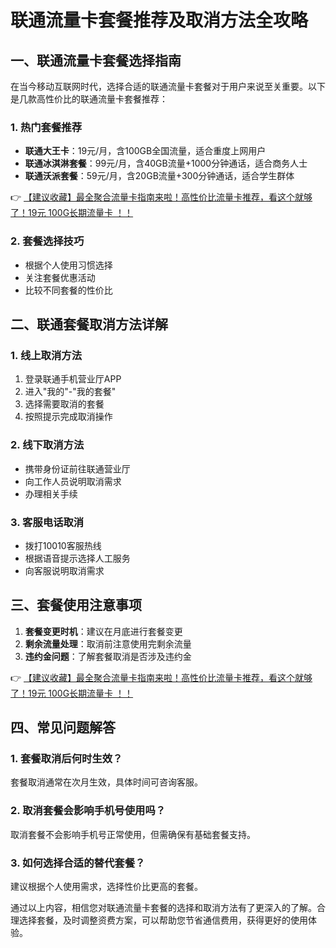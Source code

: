 # 联通流量卡套餐推荐及取消方法全攻略

## 一、联通流量卡套餐选择指南

在当今移动互联网时代，选择合适的联通流量卡套餐对于用户来说至关重要。以下是几款高性价比的联通流量卡套餐推荐：

### 1. 热门套餐推荐
- **联通大王卡**：19元/月，含100GB全国流量，适合重度上网用户
- **联通冰淇淋套餐**：99元/月，含40GB流量+1000分钟通话，适合商务人士
- **联通沃派套餐**：59元/月，含20GB流量+300分钟通话，适合学生群体

👉 [【建议收藏】最全聚合流量卡指南来啦！高性价比流量卡推荐，看这个就够了！19元 100G长期流量卡 ！！](https://bit.ly/Liuliangka)

### 2. 套餐选择技巧
- 根据个人使用习惯选择
- 关注套餐优惠活动
- 比较不同套餐的性价比

## 二、联通套餐取消方法详解

### 1. 线上取消方法
1. 登录联通手机营业厅APP
2. 进入"我的"-"我的套餐"
3. 选择需要取消的套餐
4. 按照提示完成取消操作

### 2. 线下取消方法
- 携带身份证前往联通营业厅
- 向工作人员说明取消需求
- 办理相关手续

### 3. 客服电话取消
- 拨打10010客服热线
- 根据语音提示选择人工服务
- 向客服说明取消需求

## 三、套餐使用注意事项

1. **套餐变更时机**：建议在月底进行套餐变更
2. **剩余流量处理**：取消前注意使用完剩余流量
3. **违约金问题**：了解套餐取消是否涉及违约金

👉 [【建议收藏】最全聚合流量卡指南来啦！高性价比流量卡推荐，看这个就够了！19元 100G长期流量卡 ！！](https://bit.ly/Liuliangka)

## 四、常见问题解答

### 1. 套餐取消后何时生效？
套餐取消通常在次月生效，具体时间可咨询客服。

### 2. 取消套餐会影响手机号使用吗？
取消套餐不会影响手机号正常使用，但需确保有基础套餐支持。

### 3. 如何选择合适的替代套餐？
建议根据个人使用需求，选择性价比更高的套餐。

通过以上内容，相信您对联通流量卡套餐的选择和取消方法有了更深入的了解。合理选择套餐，及时调整资费方案，可以帮助您节省通信费用，获得更好的使用体验。